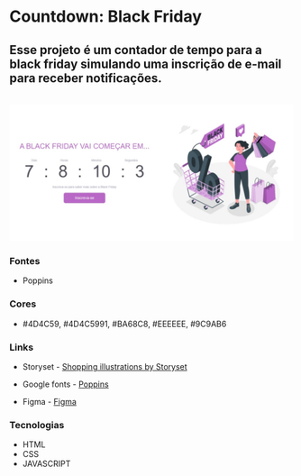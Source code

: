 # Countdown: Black Friday

## Esse projeto é um contador de tempo para a black friday simulando uma inscrição de e-mail para receber notificações.

<br>
<img src="Design-page.jpeg">
<br>

### Fontes

- Poppins

### Cores

- #4D4C59, #4D4C5991, #BA68C8, #EEEEEE, #9C9AB6

### Links

- Storyset - <a href="https://storyset.com/shopping">Shopping illustrations by Storyset</a>

- Google fonts - <a href="https://fonts.google.com/specimen/Poppins?query=pop">Poppins</a>

- Figma - <a href="https://www.figma.com">Figma</a>

### Tecnologias

- HTML
- CSS
- JAVASCRIPT
